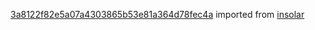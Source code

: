 [3a8122f82e5a07a4303865b53e81a364d78fec4a](https://github.com/insolar/insolar/commit/3a8122f82e5a07a4303865b53e81a364d78fec4a) imported from [insolar](https://github.com/insolar/insolar)
